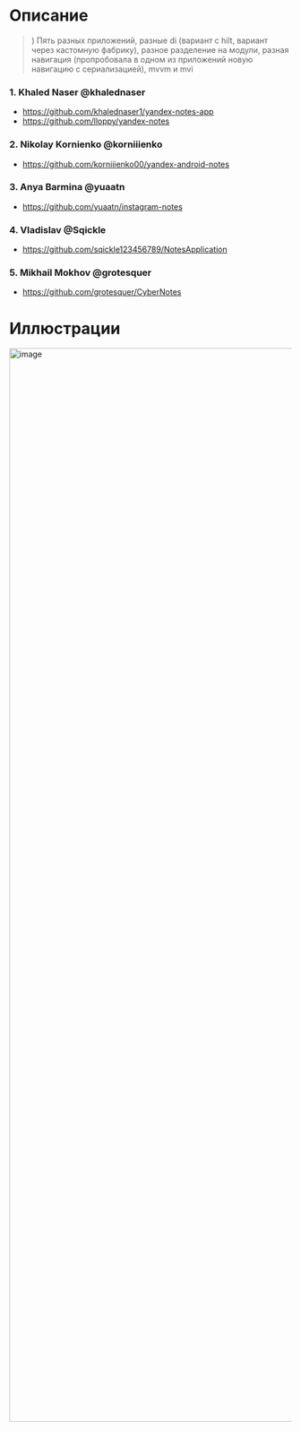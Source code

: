# Описание
>) Пять разных приложений, разные di (вариант с hilt, вариант через кастомную фабрику), разное разделение на модули, разная навигация (пропробовала в одном из приложений новую навигацию с сериализацией), mvvm и mvi


### 1. Khaled Naser @khalednaser
- https://github.com/khalednaser1/yandex-notes-app
- https://github.com/lloppy/yandex-notes



### 2. Nikolay Kornienko @korniiienko
- https://github.com/korniiienko00/yandex-android-notes



### 3. Anya Barmina @yuaatn
- https://github.com/yuaatn/instagram-notes



### 4. Vladislav @Sqickle
- https://github.com/sqickle123456789/NotesApplication



### 5. Mikhail Mokhov @grotesquer
- https://github.com/grotesquer/CyberNotes



# Иллюстрации
<img width="1917" alt="image" src="https://github.com/user-attachments/assets/9087a6c6-459b-43ab-af40-81b590854e24" />


